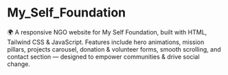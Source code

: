# My_Self_Foundation
🌍 A responsive NGO website for My Self Foundation, built with HTML, Tailwind CSS &amp; JavaScript. Features include hero animations, mission pillars, projects carousel, donation &amp; volunteer forms, smooth scrolling, and contact section — designed to empower communities &amp; drive social change.
